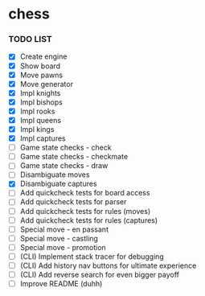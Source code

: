 # chess

### TODO LIST

- [x] Create engine
- [x] Show board
- [x] Move pawns
- [x] Move generator
- [x] Impl knights
- [x] Impl bishops
- [x] Impl rooks
- [x] Impl queens
- [x] Impl kings
- [x] Impl captures
- [ ] Game state checks - check
- [ ] Game state checks - checkmate
- [ ] Game state checks - draw
- [ ] Disambiguate moves
- [x] Disambiguate captures
- [ ] Add quickcheck tests for board access
- [ ] Add quickcheck tests for parser
- [ ] Add quickcheck tests for rules (moves)
- [ ] Add quickcheck tests for rules (captures)
- [ ] Special move - en passant
- [ ] Special move - castling
- [ ] Special move - promotion
- [ ] (CLI) Implement stack tracer for debugging
- [ ] (CLI) Add history nav buttons for ultimate experience
- [ ] (CLI) Add reverse search for even bigger payoff
- [ ] Improve README (duhh)
